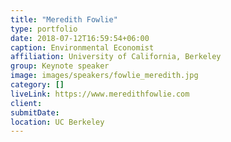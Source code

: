 ```yaml
---
title: "Meredith Fowlie"
type: portfolio
date: 2018-07-12T16:59:54+06:00
caption: Environmental Economist
affiliation: University of California, Berkeley
group: Keynote speaker
image: images/speakers/fowlie_meredith.jpg
category: []
liveLink: https://www.meredithfowlie.com
client:
submitDate:
location: UC Berkeley
---
```

